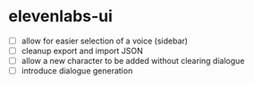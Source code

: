 # elevenlabs-ui

- [ ] allow for easier selection of a voice (sidebar)
- [ ] cleanup export and import JSON
- [ ] allow a new character to be added without clearing dialogue
- [ ] introduce dialogue generation